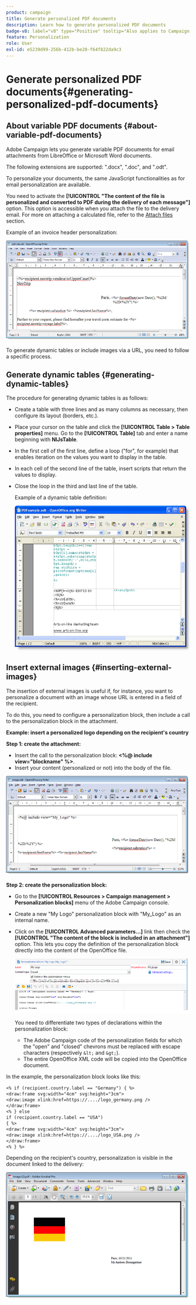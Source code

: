 ```yaml
---
product: campaign
title: Generate personalized PDF documents
description: Learn how to generate personalized PDF documents
badge-v8: label="v8" type="Positive" tooltip="Also applies to Campaign v8"
feature: Personalization
role: User
exl-id: e5239d99-256b-412b-be20-f64f822da9c3
---
```

# Generate personalized PDF documents{#generating-personalized-pdf-documents}

## About variable PDF documents {#about-variable-pdf-documents}

Adobe Campaign lets you generate variable PDF documents for email attachments from LibreOffice or Microsoft Word documents.

The following extensions are supported: ".docx", ".doc", and ".odt".

To personalize your documents, the same JavaScript functionalities as for email personalization are available.

You need to activate the **[!UICONTROL "The content of the file is personalized and converted to PDF during the delivery of each message"]** option. This option is accessible when you attach the file to the delivery email. For more on attaching a calculated file, refer to the [Attach files](attaching-files.md) section.

Example of an invoice header personalization:

![](assets/s_ncs_pdf_simple.png)

To generate dynamic tables or include images via a URL, you need to follow a specific process.

## Generate dynamic tables {#generating-dynamic-tables}

The procedure for generating dynamic tables is as follows:

* Create a table with three lines and as many columns as necessary, then configure its layout (borders, etc.).
* Place your cursor on the table and click the **[!UICONTROL Table > Table properties]** menu. Go to the **[!UICONTROL Table]** tab and enter a name beginning with **NlJsTable**.
* In the first cell of the first line, define a loop ("for", for example) that enables iteration on the values you want to display in the table.
* In each cell of the second line of the table, insert scripts that return the values to display.
* Close the loop in the third and last line of the table.

  Example of a dynamic table definition:

  ![](assets/s_ncs_pdf_table.png)

## Insert external images {#inserting-external-images}

The insertion of external images is useful if, for instance, you want to personalize a document with an image whose URL is entered in a field of the recipient.

To do this, you need to configure a personalization block, then include a call to the personalization block in the attachment.

**Example: insert a personalized logo depending on the recipient's country**

**Step 1: create the attachment:**

* Insert the call to the personalization block: **<%@ include view="blockname" %>**.
* Insert your content (personalized or not) into the body of the file.

![](assets/s_ncs_open_office_blocdeperso.png)

**Step 2: create the personalization block:**

* Go to the **[!UICONTROL Resources > Campaign management > Personalization blocks]** menu of the Adobe Campaign console.
* Create a new "My Logo" personalization block with "My_Logo" as an internal name.
* Click on the **[!UICONTROL Advanced parameters...]** link then check the **[!UICONTROL "The content of the block is included in an attachment"]** option. This lets you copy the definition of the personalization block directly into the content of the OpenOffice file.

  ![](assets/s_ncs_pdf_bloc_option.png)

  You need to differentiate two types of declarations within the personalization block:

  * The Adobe Campaign code of the personalization fields for which the "open" and "closed" chevrons must be replaced with escape characters (respectively `&lt;` and `&gt;`).
  * The entire OpenOffice XML code will be copied into the OpenOffice document.

In the example, the personalization block looks like this:

```
<% if (recipient.country.label == "Germany") { %>
<draw:frame svg:width="4cm" svg:height="3cm">
<draw:image xlink:href=https://..../logo_germany.png />
</draw:frame>
<% } else
if (recipient.country.label == "USA")
{ %>
<draw:frame svg:width="4cm" svg:height="3cm">
<draw:image xlink:href=https://..../logo_USA.png />
</draw:frame>
<% } %>
```

Depending on the recipient's country, personalization is visible in the document linked to the delivery:

![](assets/s_ncs_pdf_result.png)
